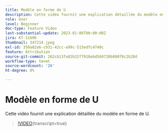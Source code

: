 ```yaml
---
title: Modèle en forme de U
description: Cette vidéo fournit une explication détaillée du modèle en forme de U.
role: User
level: Beginner
doc-type: Feature Video
last-substantial-update: 2023-01-06T00:00:00Z
jira: KT-11696
thumbnail: 347214.jpeg
exl-id: 350a82a6-c931-42cc-a99c-515edfc4748c
feature: Attribution
source-git-commit: 262cb13fa02b32f7918ebd569720b80078c2b28d
workflow-type: tm+mt
source-wordcount: '26'
ht-degree: 0%

---
```


# Modèle en forme de U

Cette vidéo fournit une explication détaillée du modèle en forme de U.

>[!VIDEO](https://video.tv.adobe.com/v/3421361/?learn=on&captions=fre_fr){transcript=true}

